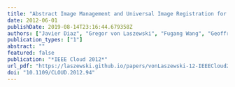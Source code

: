 ```yaml
---
title: "Abstract Image Management and Universal Image Registration for Cloud and HPC Infrastructures"
date: 2012-06-01
publishDate: 2019-08-14T23:16:44.679358Z
authors: ["Javier Diaz", "Gregor von Laszewski", "Fugang Wang", "Geoffrey C. Fox"]
publication_types: ["1"]
abstract: ""
featured: false
publication: "*IEEE Cloud 2012*"
url_pdf: "https://laszewski.github.io/papers/vonLaszewski-12-IEEECloud2012.pdf"
doi: "10.1109/CLOUD.2012.94"
---
```


